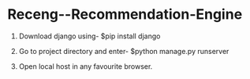 # Receng--Recommendation-Engine

1. Download django using-
 $pip install django

2. Go to project directory and enter-
  $python manage.py runserver
  
 3. Open local host in any favourite browser.

